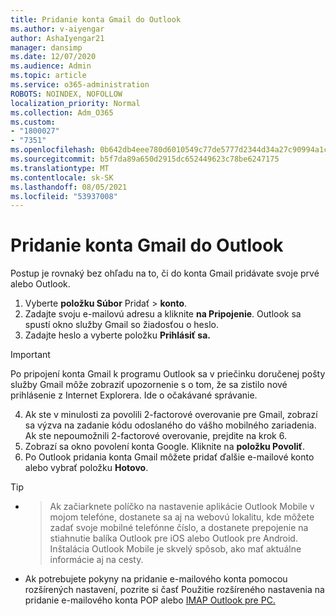 ```yaml
---
title: Pridanie konta Gmail do Outlook
ms.author: v-aiyengar
author: AshaIyengar21
manager: dansimp
ms.date: 12/07/2020
ms.audience: Admin
ms.topic: article
ms.service: o365-administration
ROBOTS: NOINDEX, NOFOLLOW
localization_priority: Normal
ms.collection: Adm_O365
ms.custom:
- "1800027"
- "7351"
ms.openlocfilehash: 0b642db4eee780d6010549c77de5777d2344d34a27c90994a1c7759bdd9ffc07
ms.sourcegitcommit: b5f7da89a650d2915dc652449623c78be6247175
ms.translationtype: MT
ms.contentlocale: sk-SK
ms.lasthandoff: 08/05/2021
ms.locfileid: "53937008"
---
```

# <a name="add-a-gmail-account-to-outlook"></a>Pridanie konta Gmail do Outlook

Postup je rovnaký bez ohľadu na to, či do konta Gmail pridávate svoje prvé alebo Outlook.

1. Vyberte **položku Súbor** Pridať  >  **konto**.
1. Zadajte svoju e-mailovú adresu a kliknite **na Pripojenie**. Outlook sa spustí okno služby Gmail so žiadosťou o heslo. 
1. Zadajte heslo a vyberte položku **Prihlásiť sa.**
> [!IMPORTANT]
> Po pripojení konta Gmail k programu Outlook sa v priečinku doručenej pošty služby Gmail môže zobraziť upozornenie s o tom, že sa zistilo nové prihlásenie z Internet Explorera. Ide o očakávané správanie.
4. Ak ste v minulosti za povolili 2-factorové overovanie pre Gmail, zobrazí sa výzva na zadanie kódu odoslaného do vášho mobilného zariadenia. Ak ste nepoumožnili 2-factorové overovanie, prejdite na krok 6.
1. Zobrazí sa okno povolení konta Google. Kliknite na **položku Povoliť**.
1. Po Outlook pridania konta Gmail môžete pridať ďalšie e-mailové konto alebo vybrať položku **Hotovo**.
> [!TIP]
- > Ak začiarknete políčko na nastavenie aplikácie Outlook Mobile v mojom telefóne, dostanete sa aj na webovú lokalitu, kde môžete zadať svoje mobilné telefónne číslo, a dostanete prepojenie na stiahnutie balíka Outlook pre iOS alebo Outlook pre Android. Inštalácia Outlook Mobile je skvelý spôsob, ako mať aktuálne informácie aj na cesty.
- Ak potrebujete pokyny na pridanie e-mailového konta pomocou rozšírených nastavení, pozrite si časť Použitie rozšíreného nastavenia na pridanie e-mailového konta POP alebo [IMAP Outlook pre PC.](https://support.microsoft.com/office/change-or-update-email-account-settings-in-outlook-for-windows-560a9065-3c3a-4ec5-a24f-cdb9a8d622a2#bkmk_advanced)

